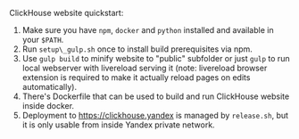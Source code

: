 ClickHouse website quickstart:
1. Make sure you have `npm`, `docker` and `python` installed and available in your `$PATH`.
2. Run `setup\_gulp.sh` once to install build prerequisites via npm.
3. Use `gulp build` to minify website to "public" subfolder or just `gulp` to run local webserver with livereload serving it (note: livereload browser extension is required to make it actually reload pages on edits automatically).
4. There's Dockerfile that can be used to build and run ClickHouse website inside docker.
4. Deployment to https://clickhouse.yandex is managed by `release.sh`, but it is only usable from inside Yandex private network.
